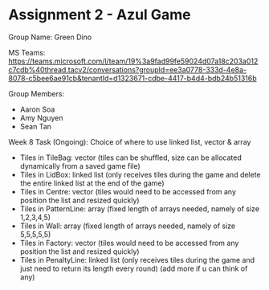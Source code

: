 # Assignment 2 - Azul Game

Group Name: Green Dino

MS Teams: https://teams.microsoft.com/l/team/19%3a9fad99fe59024d07a18c203a012c7cdb%40thread.tacv2/conversations?groupId=ee3a0778-333d-4e8a-8078-c5bee6ae91cb&tenantId=d1323671-cdbe-4417-b4d4-bdb24b51316b

Group Members:
- Aaron Soa
- Amy Nguyen
- Sean Tan

Week 8 Task (Ongoing):
Choice of where to use linked list, vector & array
- Tiles in TileBag: vector (tiles can be shuffled, size can be allocated dynamically from a saved game file)
- Tiles in LidBox: linked list (only receives tiles during the game and delete the entire linked list at the end of the game)
- Tiles in Centre: vector (tiles would need to be accessed from any position the list and resized quickly)
- Tiles in PatternLine: array (fixed length of arrays needed, namely of size 1,2,3,4,5)
- Tiles in Wall: array (fixed length of arrays needed, namely of size 5,5,5,5,5)
- Tiles in Factory: vector (tiles would need to be accessed from any position the list and resized quickly)
- Tiles in PenaltyLine: linked list (only receives tiles during the game and just need to return its length every round)
(add more if u can think of any)

